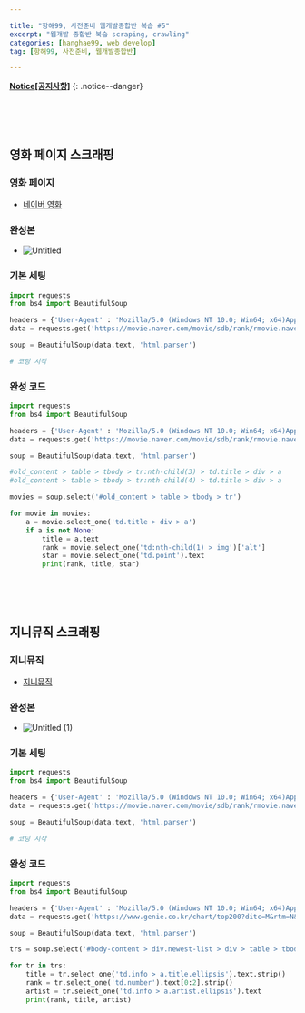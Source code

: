 ```yaml
---

title: "항해99, 사전준비 웹개발종합반 복습 #5" 
excerpt: "웹개발 종합반 복습 scraping, crawling" 
categories: [hanghae99, web develop]
tag: [항해99, 사전준비, 웹개발종합반] 

---
```


**[Notice[공지사항]](https://lilclown97.github.io/notice/Notice1/)**
{: .notice--danger}

<br><br><br>

## 영화 페이지 스크래핑

### 영화 페이지

- [네이버 영화](https://movie.naver.com/movie/sdb/rank/rmovie.naver?sel=pnt&date=20210829)

### 완성본

- ![Untitled](https://user-images.githubusercontent.com/98236458/165702665-1d059201-4b1e-4108-bff7-c01db011c1b0.png)


### 기본 세팅

```python
import requests
from bs4 import BeautifulSoup

headers = {'User-Agent' : 'Mozilla/5.0 (Windows NT 10.0; Win64; x64)AppleWebKit/537.36 (KHTML, like Gecko) Chrome/73.0.3683.86 Safari/537.36'}
data = requests.get('https://movie.naver.com/movie/sdb/rank/rmovie.naver?sel=pnt&date=20210829',headers=headers)

soup = BeautifulSoup(data.text, 'html.parser')

# 코딩 시작
```

### 완성 코드

```python
import requests
from bs4 import BeautifulSoup

headers = {'User-Agent' : 'Mozilla/5.0 (Windows NT 10.0; Win64; x64)AppleWebKit/537.36 (KHTML, like Gecko) Chrome/73.0.3683.86 Safari/537.36'}
data = requests.get('https://movie.naver.com/movie/sdb/rank/rmovie.naver?sel=pnt&date=20210829',headers=headers)

soup = BeautifulSoup(data.text, 'html.parser')

#old_content > table > tbody > tr:nth-child(3) > td.title > div > a
#old_content > table > tbody > tr:nth-child(4) > td.title > div > a

movies = soup.select('#old_content > table > tbody > tr')

for movie in movies:
    a = movie.select_one('td.title > div > a')
    if a is not None:
        title = a.text
        rank = movie.select_one('td:nth-child(1) > img')['alt']
        star = movie.select_one('td.point').text
        print(rank, title, star)
```

<br><br><br>

## 지니뮤직 스크래핑

### 지니뮤직

- [지니뮤직](https://www.genie.co.kr/chart/top200?ditc=M&rtm=N&ymd=20210701)

### 완성본

- ![Untitled (1)](https://user-images.githubusercontent.com/98236458/165703104-7f4eaeec-e495-4940-af37-f4666c25b34c.png)

### 기본 세팅

```python
import requests
from bs4 import BeautifulSoup

headers = {'User-Agent' : 'Mozilla/5.0 (Windows NT 10.0; Win64; x64)AppleWebKit/537.36 (KHTML, like Gecko) Chrome/73.0.3683.86 Safari/537.36'}
data = requests.get('https://movie.naver.com/movie/sdb/rank/rmovie.naver?sel=pnt&date=20210829',headers=headers)

soup = BeautifulSoup(data.text, 'html.parser')

# 코딩 시작
```

### 완성 코드

```python
import requests
from bs4 import BeautifulSoup

headers = {'User-Agent' : 'Mozilla/5.0 (Windows NT 10.0; Win64; x64)AppleWebKit/537.36 (KHTML, like Gecko) Chrome/73.0.3683.86 Safari/537.36'}
data = requests.get('https://www.genie.co.kr/chart/top200?ditc=M&rtm=N&ymd=20210701',headers=headers)

soup = BeautifulSoup(data.text, 'html.parser')

trs = soup.select('#body-content > div.newest-list > div > table > tbody > tr')

for tr in trs:
    title = tr.select_one('td.info > a.title.ellipsis').text.strip()
    rank = tr.select_one('td.number').text[0:2].strip()
    artist = tr.select_one('td.info > a.artist.ellipsis').text
    print(rank, title, artist)
```